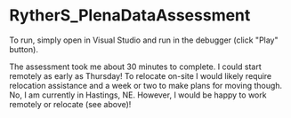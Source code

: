 # RytherS_PlenaDataAssessment

To run, simply open in Visual Studio and run in the debugger (click "Play" button).

The assessment took me about 30 minutes to complete.
I could start remotely as early as Thursday! To relocate on-site I would likely require relocation assistance and a week or two to make plans for moving though.
No, I am currently in Hastings, NE. However, I would be happy to work remotely or relocate (see above)!
